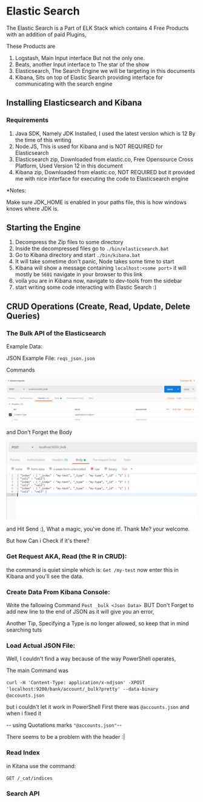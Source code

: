 # Elastic Search 

The Elastic Search is a Part of ELK Stack which contains 4 Free Products with an addition of paid Plugins,

These Products are

1. Logstash, Main Input interface But not the only one.
2. Beats, another Input interface to The star of the show
3. Elasticsearch, The Search Engine we will be targeting in this documents 
4. Kibana, Sits on top of Elastic Search providing interface for communicating with the search engine



## Installing Elasticsearch and Kibana

### Requirements 

1. Java SDK, Namely JDK Installed, I used the latest version which is 12 By the time of this writing
2. Node.JS, This is used for Kibana and is NOT REQUIRED for Elasticsearch 
3. Elasticsearch zip, Downloaded from elastic.co, Free Opensource Cross Platform, Used Version 12 in this document
4. Kibana zip, Downloaded from elastic.co, NOT REQUIRED but it provided me with nice interface for executing the code to Elasticsearch engine

*Notes: 

Make sure JDK_HOME is enabled in your paths file, this is how windows knows where JDK is.



## Starting the Engine

1. Decompress the Zip files to some directory 
2. Inside the decompressed files go to `./bin/elasticsearch.bat` 
3. Go to Kibana directory and start `./bin/kibana.bat`
4. It will take sometime don't panic, Node takes some time to start
5. Kibana will show a message containing `localhost:<some port>` it will mostly be `5601` navigate in your browser to this link
6. voila you are in Kibana now, navigate to dev-tools from the sidebar
7. start writing some code interacting with Elastic Search :)



## CRUD Operations (Create, Read, Update, Delete Queries)

### The Bulk API of the Elasticsearch 

Example Data:

JSON Example File: `reqs_json.json`

Commands 

![](./bulk_api_post.jpg)



and Don't Forget the Body

![](./bulk_api_post_body.jpg)



and Hit Send :), What a magic, you've done it!. Thank Me? your welcome.



But how Can i Check if it's there?



### Get Request AKA, Read (the R in CRUD):

the command is quiet simple which is: `Get /my-test` now enter this in Kibana and you'll see the data.



### Create Data From Kibana Console:

Write the fallowing Command `Post _bulk <Json Data> `BUT Don't Forget to add new line to the end of JSON as it will give you an error, 

Another Tip, Specifying a Type is no longer allowed, so keep that in mind searching tuts



### Load Actual JSON File:

Well, I couldn't find a way because of the way PowerShell operates,

 The main Command was 

`curl -H 'Content-Type: application/x-ndjson' -XPOST 'localhost:9200/bank/account/_bulk?pretty' --data-binary @accounts.json`

but i couldn't let it work in PowerShell First there was `@accounts.json` and when i fixed it

-- using Quotations marks `"@accounts.json"`-- 

There seems to be a problem with the header :|

### Read Index 

in Kitana use the command: 

`GET /_cat/indices`

### Search API